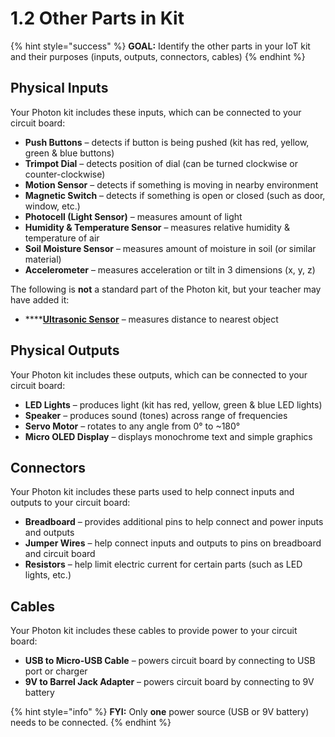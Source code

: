 # 1.2 Other Parts in Kit

{% hint style="success" %}
**GOAL:**  Identify the other parts in your IoT kit and their purposes \(inputs, outputs, connectors, cables\)
{% endhint %}

## Physical Inputs

Your Photon kit includes these inputs, which can be connected to your circuit board:

* **Push Buttons** – detects if button is being pushed \(kit has red, yellow, green & blue buttons\)
* **Trimpot Dial** – detects position of dial \(can be turned clockwise or counter-clockwise\)
* **Motion Sensor** – detects if something is moving in nearby environment
* **Magnetic Switch** – detects if something is open or closed \(such as door, window, etc.\)
* **Photocell \(Light Sensor\)** – measures amount of light
* **Humidity & Temperature Sensor** – measures relative humidity & temperature of air
* **Soil Moisture Sensor** – measures amount of moisture in soil \(or similar material\)
* **Accelerometer** – measures acceleration or tilt in 3 dimensions \(x, y, z\)

The following is **not** a standard part of the Photon kit, but your teacher may have added it:

* \*\*\*\*[**Ultrasonic Sensor**](https://www.sparkfun.com/products/13959) – measures distance to nearest object

## Physical Outputs

Your Photon kit includes these outputs, which can be connected to your circuit board:

* **LED Lights** – produces light \(kit has red, yellow, green & blue LED lights\)
* **Speaker** – produces sound \(tones\) across range of frequencies
* **Servo Motor** – rotates to any angle from 0° to ~180°
* **Micro OLED Display** – displays monochrome text and simple graphics 

## Connectors

Your Photon kit includes these parts used to help connect inputs and outputs to your circuit board:

* **Breadboard** – provides additional pins to help connect and power inputs and outputs
* **Jumper Wires** – help connect inputs and outputs to pins on breadboard and circuit board
* **Resistors** – help limit electric current for certain parts \(such as LED lights, etc.\)

## Cables

Your Photon kit includes these cables to provide power to your circuit board:

* **USB to Micro-USB Cable** – powers circuit board by connecting to USB port or charger
* **9V to Barrel Jack Adapter** – powers circuit board by connecting to 9V battery

{% hint style="info" %}
**FYI:**  Only **one** power source \(USB or 9V battery\) needs to be connected.
{% endhint %}

